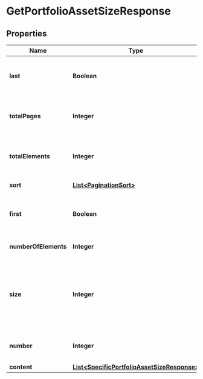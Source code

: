 
# GetPortfolioAssetSizeResponse

## Properties
Name | Type | Description | Notes
------------ | ------------- | ------------- | -------------
**last** | **Boolean** | If true, the last record in the result set is shown |  [optional]
**totalPages** | **Integer** | Total number of pages in the result set |  [optional]
**totalElements** | **Integer** | Total number of elements in the result set |  [optional]
**sort** | [**List&lt;PaginationSort&gt;**](PaginationSort.md) | Details of the sort |  [optional]
**first** | **Boolean** | If true, the first record in the result set is shown |  [optional]
**numberOfElements** | **Integer** | Number of elements per page |  [optional]
**size** | **Integer** | The number or records to be included per page. The default is 25. There is no max value. |  [optional]
**number** | **Integer** | Number of the first result shown |  [optional]
**content** | [**List&lt;SpecificPortfolioAssetSizeResponse&gt;**](SpecificPortfolioAssetSizeResponse.md) |  |  [optional]



